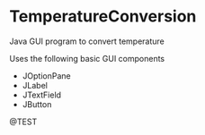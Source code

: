 # TemperatureConversion
Java GUI program to convert temperature

Uses the following basic GUI components
- JOptionPane
- JLabel
- JTextField
- JButton

@TEST
